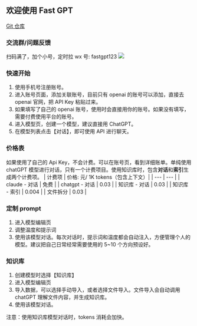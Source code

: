 ## 欢迎使用 Fast GPT

[Git 仓库](https://github.com/c121914yu/FastGPT)

### 交流群/问题反馈

扫码满了，加个小号，定时拉
wx 号: fastgpt123
![](/imgs/wx300.jpg)

### 快速开始

1. 使用手机号注册账号。
2. 进入账号页面，添加关联账号，目前只有 openai 的账号可以添加，直接去 openai 官网，把 API Key 粘贴过来。
3. 如果填写了自己的 openai 账号，使用时会直接用你的账号。如果没有填写，需要付费使用平台的账号。
4. 进入模型页，创建一个模型，建议直接用 ChatGPT。
5. 在模型列表点击【对话】，即可使用 API 进行聊天。

### 价格表

如果使用了自己的 Api Key，不会计费。可以在账号页，看到详细账单。单纯使用 chatGPT 模型进行对话，只有一个计费项目。使用知识库时，包含**对话**和**索引**生成两个计费项。
| 计费项 | 价格: 元/ 1K tokens（包含上下文）|
| --- | --- |
| claude - 对话 | 免费 |
| chatgpt - 对话 | 0.03 |
| 知识库 - 对话 | 0.03 |
| 知识库 - 索引 | 0.004 |
| 文件拆分 | 0.03 |

### 定制 prompt

1. 进入模型编辑页
2. 调整温度和提示词
3. 使用该模型对话。每次对话时，提示词和温度都会自动注入，方便管理个人的模型。建议把自己日常经常需要使用的 5~10 个方向预设好。

### 知识库

1. 创建模型时选择【知识库】
2. 进入模型编辑页
3. 导入数据，可以选择手动导入，或者选择文件导入。文件导入会自动调用 chatGPT 理解文件内容，并生成知识库。
4. 使用该模型对话。

注意：使用知识库模型对话时，tokens 消耗会加快。
